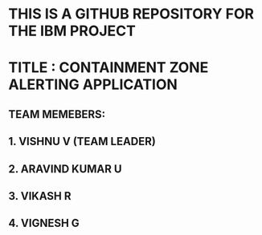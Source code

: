 # THIS IS A GITHUB REPOSITORY FOR THE IBM PROJECT
# TITLE : CONTAINMENT ZONE ALERTING APPLICATION

## TEAM MEMEBERS:
## 1. VISHNU V (TEAM LEADER)
## 2. ARAVIND KUMAR U
## 3. VIKASH R
## 4. VIGNESH G
